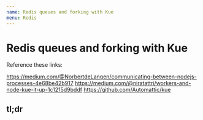 ```yaml
---
name: Redis queues and forking with Kue
menu: Redis
---
```


# Redis queues and forking with Kue

Reference these links:

https://medium.com/@NorbertdeLangen/communicating-between-nodejs-processes-4e68be42b917
https://medium.com/@niratattri/workers-and-node-kue-it-up-1c1215d9bddf
https://github.com/Automattic/kue

## tl;dr
